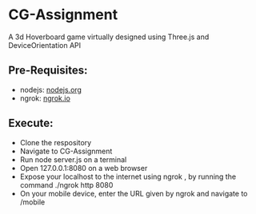 # CG-Assignment
A 3d Hoverboard game virtually designed using Three.js and DeviceOrientation API

## **Pre-Requisites:**
- nodejs: [nodejs.org](nodejs.org)
- ngrok: [ngrok.io](ngrok.com)

## **Execute:**
- Clone the respository
- Navigate to CG-Assignment
- Run node server.js on a terminal
- Open 127.0.0.1:8080 on a web browser 
- Expose your localhost to the internet using ngrok , by running the command   ./ngrok http 8080
- On your mobile device, enter the URL given by ngrok and navigate to /mobile
